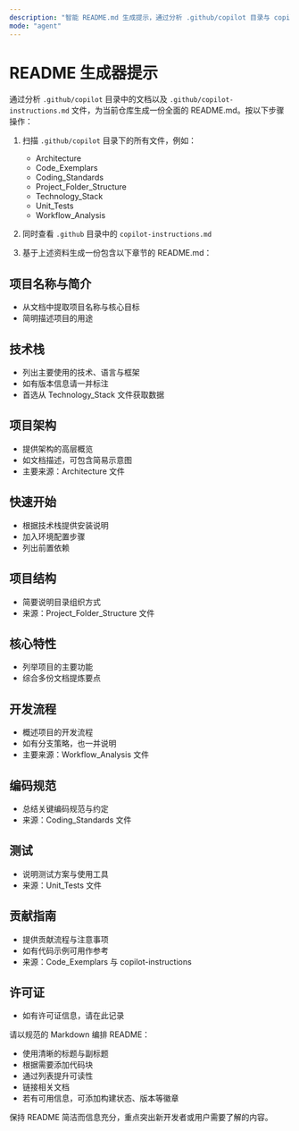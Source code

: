```yaml
---
description: "智能 README.md 生成提示，通过分析 .github/copilot 目录与 copilot-instructions.md，提取项目信息、技术栈、架构、开发流程、编码规范与测试方案，生成结构清晰、格式正确、面向开发者的仓库文档。"
mode: "agent"
---
```


# README 生成器提示

通过分析 `.github/copilot` 目录中的文档以及 `.github/copilot-instructions.md` 文件，为当前仓库生成一份全面的 README.md。按以下步骤操作：

1. 扫描 `.github/copilot` 目录下的所有文件，例如：
   - Architecture
   - Code_Exemplars
   - Coding_Standards
   - Project_Folder_Structure
   - Technology_Stack
   - Unit_Tests
   - Workflow_Analysis

2. 同时查看 `.github` 目录中的 `copilot-instructions.md`

3. 基于上述资料生成一份包含以下章节的 README.md：

## 项目名称与简介
- 从文档中提取项目名称与核心目标
- 简明描述项目的用途

## 技术栈
- 列出主要使用的技术、语言与框架
- 如有版本信息请一并标注
- 首选从 Technology_Stack 文件获取数据

## 项目架构
- 提供架构的高层概览
- 如文档描述，可包含简易示意图
- 主要来源：Architecture 文件

## 快速开始
- 根据技术栈提供安装说明
- 加入环境配置步骤
- 列出前置依赖

## 项目结构
- 简要说明目录组织方式
- 来源：Project_Folder_Structure 文件

## 核心特性
- 列举项目的主要功能
- 综合多份文档提炼要点

## 开发流程
- 概述项目的开发流程
- 如有分支策略，也一并说明
- 主要来源：Workflow_Analysis 文件

## 编码规范
- 总结关键编码规范与约定
- 来源：Coding_Standards 文件

## 测试
- 说明测试方案与使用工具
- 来源：Unit_Tests 文件

## 贡献指南
- 提供贡献流程与注意事项
- 如有代码示例可用作参考
- 来源：Code_Exemplars 与 copilot-instructions

## 许可证
- 如有许可证信息，请在此记录

请以规范的 Markdown 编排 README：
- 使用清晰的标题与副标题
- 根据需要添加代码块
- 通过列表提升可读性
- 链接相关文档
- 若有可用信息，可添加构建状态、版本等徽章

保持 README 简洁而信息充分，重点突出新开发者或用户需要了解的内容。

